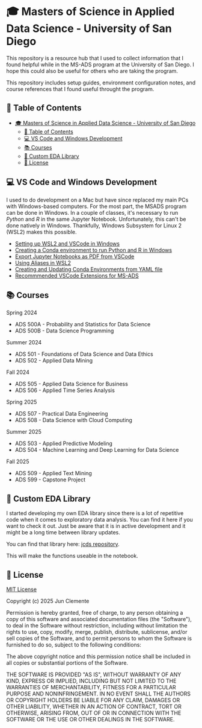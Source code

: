 # 🎓 Masters of Science in Applied Data Science - University of San Diego

This repository is a resource hub that I used to collect information that I found helpful while in the MS-ADS program at the University of San Diego. I hope this could also be useful for others who are taking the program.

This repository includes setup guides, environment configuration notes, and course references that I found useful throught the program.

## 📖 Table of Contents

- [🎓 Masters of Science in Applied Data Science - University of San Diego](#-masters-of-science-in-applied-data-science---university-of-san-diego)
  - [📖 Table of Contents](#-table-of-contents)
  - [💻 VS Code and Windows Development](#-vs-code-and-windows-development)
  - [📚 Courses](#-courses)
  - [🧩 Custom EDA Library](#-custom-eda-library)
  - [📰 License](#-license)

## 💻 VS Code and Windows Development

I used to do development on a Mac but have since replaced my main PCs with Windows-based computers. For the most part, the MSADS program can be done in Windows. In a couple of classes, it's necessary to run _Python_ and _R_ in the same Jupyter Notebook. Unfortunately, this can't be done natively in Windows. Thankfully, Windows Subsystem for Linux 2 (WSL2) makes this possible.

- [Setting up WSL2 and VSCode in Windows](setup/vscode_and_wsl2.md)
- [Creating a Conda environment to run Python and R in Windows](setup/python_r_windows.md)
- [Export Jupyter Notebooks as PDF from VSCode](setup/jnotebook_export_pdf.md)
- [Using Aliases in WSL2](setup/wsl2_aliases.md)
- [Creating and Updating Conda Environments from YAML file](setup/creating_conda_envs.md)
- [Recommmended VSCode Extensions for MS-ADS](setup/vscode-extensions.md)

## 📚 Courses

Spring 2024

- ADS 500A - Probability and Statistics for Data Science
- ADS 500B - Data Science Programming

Summer 2024

- ADS 501 - Foundations of Data Science and Data Ethics
- ADS 502 - Applied Data Mining

Fall 2024

- ADS 505 - Applied Data Science for Business
- ADS 506 - Applied Time Series Analysis

Spring 2025

- ADS 507 - Practical Data Engineering
- ADS 508 - Data Science with Cloud Computing

Summer 2025

- ADS 503 - Applied Predictive Modeling
- ADS 504 - Machine Learning and Deep Learning for Data Science

Fall 2025

- ADS 509 - Applied Text Mining
- ADS 599 - Capstone Project

## 🧩 Custom EDA Library

I started developing my own EDA library since there is a lot of repetitive code when it comes to exploratory data analysis. You can find it here if you want to check it out. Just be aware that it is in active development and it might be a long time between library updates.

You can find that library here: [jcds repository](https://github.com/junclemente/jcds).

This will make the functions useable in the notebook.

## 📰 License

[MIT License](./LICENSE)

Copyright (c) 2025 Jun Clemente

Permission is hereby granted, free of charge, to any person obtaining a copy
of this software and associated documentation files (the "Software"), to deal
in the Software without restriction, including without limitation the rights
to use, copy, modify, merge, publish, distribute, sublicense, and/or sell
copies of the Software, and to permit persons to whom the Software is
furnished to do so, subject to the following conditions:

The above copyright notice and this permission notice shall be included in all
copies or substantial portions of the Software.

THE SOFTWARE IS PROVIDED "AS IS", WITHOUT WARRANTY OF ANY KIND, EXPRESS OR
IMPLIED, INCLUDING BUT NOT LIMITED TO THE WARRANTIES OF MERCHANTABILITY,
FITNESS FOR A PARTICULAR PURPOSE AND NONINFRINGEMENT. IN NO EVENT SHALL THE
AUTHORS OR COPYRIGHT HOLDERS BE LIABLE FOR ANY CLAIM, DAMAGES OR OTHER
LIABILITY, WHETHER IN AN ACTION OF CONTRACT, TORT OR OTHERWISE, ARISING FROM,
OUT OF OR IN CONNECTION WITH THE SOFTWARE OR THE USE OR OTHER DEALINGS IN THE
SOFTWARE.
